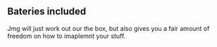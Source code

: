 ## Bateries included

Jmg will just work out our the box, but also gives you a fair amount of freedom on how to
imaplemnt your stuff.
